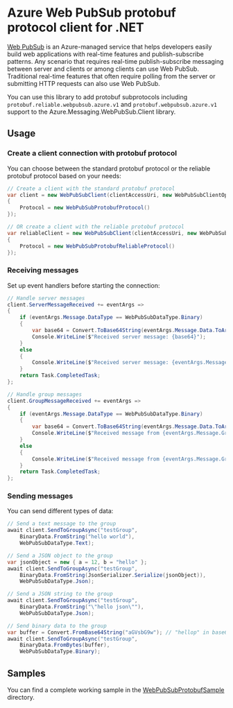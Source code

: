 # Azure Web PubSub protobuf protocol client for .NET

[Web PubSub](https://aka.ms/awps/doc) is an Azure-managed service that helps developers easily build web applications with real-time features and publish-subscribe patterns. Any scenario that requires real-time publish-subscribe messaging between server and clients or among clients can use Web PubSub. Traditional real-time features that often require polling from the server or submitting HTTP requests can also use Web PubSub.

You can use this library to add protobuf subprotocols including `protobuf.reliable.webpubsub.azure.v1` and `protobuf.webpubsub.azure.v1` support to the Azure.Messaging.WebPubSub.Client library.

## Usage

### Create a client connection with protobuf protocol

You can choose between the standard protobuf protocol or the reliable protobuf protocol based on your needs:

```csharp
// Create a client with the standard protobuf protocol
var client = new WebPubSubClient(clientAccessUri, new WebPubSubClientOptions
{
    Protocol = new WebPubSubProtobufProtocol()
});

// OR create a client with the reliable protobuf protocol
var reliableClient = new WebPubSubClient(clientAccessUri, new WebPubSubClientOptions
{
    Protocol = new WebPubSubProtobufReliableProtocol()
});
```

### Receiving messages

Set up event handlers before starting the connection:

```csharp
// Handle server messages
client.ServerMessageReceived += eventArgs =>
{
    if (eventArgs.Message.DataType == WebPubSubDataType.Binary)
    {
        var base64 = Convert.ToBase64String(eventArgs.Message.Data.ToArray());
        Console.WriteLine($"Received server message: {base64}");
    }
    else
    {
        Console.WriteLine($"Received server message: {eventArgs.Message.Data}");
    }
    return Task.CompletedTask;
};

// Handle group messages
client.GroupMessageReceived += eventArgs =>
{
    if (eventArgs.Message.DataType == WebPubSubDataType.Binary)
    {
        var base64 = Convert.ToBase64String(eventArgs.Message.Data.ToArray());
        Console.WriteLine($"Received message from {eventArgs.Message.Group}: {base64}");
    }
    else
    {
        Console.WriteLine($"Received message from {eventArgs.Message.Group}: {eventArgs.Message.Data}");
    }
    return Task.CompletedTask;
};
```

### Sending messages

You can send different types of data:

```csharp
// Send a text message to the group
await client.SendToGroupAsync("testGroup", 
    BinaryData.FromString("hello world"), 
    WebPubSubDataType.Text);

// Send a JSON object to the group
var jsonObject = new { a = 12, b = "hello" };
await client.SendToGroupAsync("testGroup",
    BinaryData.FromString(JsonSerializer.Serialize(jsonObject)),
    WebPubSubDataType.Json);

// Send a JSON string to the group
await client.SendToGroupAsync("testGroup",
    BinaryData.FromString("\"hello json\""),
    WebPubSubDataType.Json);

// Send binary data to the group
var buffer = Convert.FromBase64String("aGVsbG9w"); // "hellop" in base64
await client.SendToGroupAsync("testGroup",
    BinaryData.FromBytes(buffer),
    WebPubSubDataType.Binary);
```

## Samples

You can find a complete working sample in the [WebPubSubProtobufSample](../samples/WebPubSubProtobufSample/) directory.
